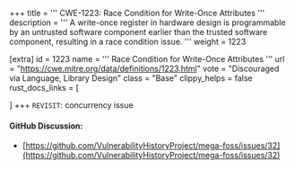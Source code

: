 +++
title = '''
CWE-1223: Race Condition for Write-Once Attributes
'''
description	= '''
A write-once register in hardware design is programmable by an untrusted software component earlier than the trusted software component, resulting in a race condition issue.
'''
weight = 1223

[extra]
id = 1223
name = '''
Race Condition for Write-Once Attributes
'''
url = "https://cwe.mitre.org/data/definitions/1223.html"
vote = "Discouraged via Language, Library Design"
class = "Base"
clippy_helps = false
rust_docs_links = [

]
+++
`REVISIT`: concurrency issue

#### GitHub Discussion:
- [https://github.com/VulnerabilityHistoryProject/mega-foss/issues/32](https://github.com/VulnerabilityHistoryProject/mega-foss/issues/32)

